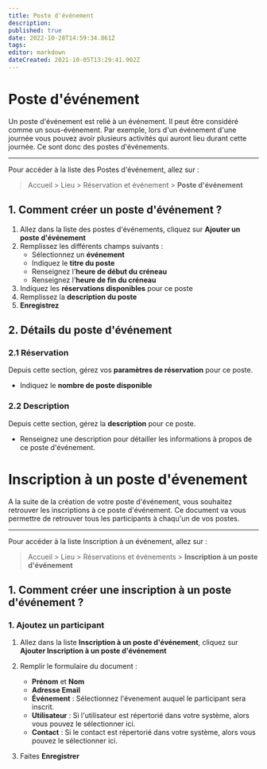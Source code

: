 ```yaml
---
title: Poste d'événement
description: 
published: true
date: 2022-10-28T14:59:34.861Z
tags: 
editor: markdown
dateCreated: 2021-10-05T13:29:41.902Z
---
```


# Poste d'événement

Un poste d'événement est relié à un événement. Il peut être considéré comme un sous-événement. Par exemple, lors d'un événement d'une journée vous pouvez avoir plusieurs activités qui auront lieu durant cette journée. Ce sont donc des postes d'événements.

---

Pour accéder à la liste des Postes d'événement, allez sur :

> Accueil > Lieu > Réservation et événement > **Poste d'événement**

## 1. Comment créer un poste d'événement ?

1. Allez dans la liste des postes d'événements, cliquez sur **Ajouter un poste d'événement**
2. Remplissez les différents champs suivants :
	- Sélectionnez un **événement**
	- Indiquez le **titre du poste**
	- Renseignez l'**heure de début du créneau**
	- Renseignez l'**heure de fin du créneau**
3. Indiquez les **réservations disponibles** pour ce poste
4. Remplissez la **description du poste**
5. **Enregistrez**

## 2. Détails du poste d'événement

### 2.1 Réservation

Depuis cette section, gérez vos **paramètres de réservation** pour ce poste.

- Indiquez le **nombre de poste disponible**

### 2.2 Description

Depuis cette section, gérez la **description** pour ce poste.

- Renseignez une description pour détailler les informations à propos de ce poste d'événement.

# Inscription à un poste d'évenement

A la suite de la création de votre poste d'événement, vous souhaitez retrouver les inscriptions à ce poste d'événement.
Ce document va vous permettre de retrouver tous les participants à chaqu'un de vos postes.

---

Pour accéder à la liste Inscription à un événement, allez sur :
> Accueil > Lieu > Réservations et événements > **Inscription à un poste d'événement**

## 1. Comment créer une inscription à un poste d'événement ?

### 1. Ajoutez un participant

1. Allez dans la liste **Inscription à un poste d'événement**, cliquez sur **Ajouter Inscription à un poste d'événement**
2. Remplir le formulaire du document :
	- **Prénom** et **Nom**
 	 - **Adresse Email**
   - **Événement** : Sélectionnez l'évenement auquel le participant sera inscrit.
   - **Utilisateur** : Si l'utilisateur est répertorié dans votre système, alors vous pouvez le sélectionner ici.
   - **Contact** : Si le contact est répertorié dans votre système, alors vous pouvez le sélectionner ici.
   
3. Faites **Enregistrer**